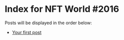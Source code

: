 # Index for NFT World #2016
Posts will be displayed in the order below:

- [Your first post](./001-first.md)


